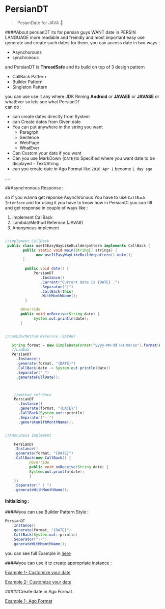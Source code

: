 # PersianDT
>PesianDate for JAVA :date:

####About
persianDT its for persian guys WANT date in PERSIN LANGUAGE more readable and freindly and most important easy use 
generate and create such dates for them.
you can access date in two ways :

* Asynchorouns
* synchronous

and PersianDT is **ThreadSafe** and its build on top of 3 design pattern 

* CallBack Pattern
* Builder Pattern
* Singleton Pattern

you can use use it any where JDK Rnning **Android** or **JAVAEE** or **JAVASE** or whatEver so lets see what PersianDT 
<br/>can do :

* can create dates direclty from System 
* can Create dates from Given date
* You can put anywhere in the string you want
  * Paragrph
  * Sentence
  * WebPage
  * WhatEver
* Can Custom your date if you want
* Can you use MarkDown `{DATE}`to Specified where you want date to be displayed - Text/String
* can you create date in Ago Format like `2016 Apr 1` become `1 day ago`

....

##Asynchronous Response :

so if you wanna get reponse Asynchronous You have to use `CallBack Interface` and for using it you have to know how 
in PersianDt you can fill and get response in couple of ways like :

 1. implement CallBack
 2. Lambda/Method Refernce (JAVA8)
 3. Anonymous implement
 

```java

//implement CallBack
 public class useItEasyWayLikeBuilderpattern implements CallBack {
        public static void main(String[] strings) {
              new useItEasyWayLikeBuilderpattern().date();
        }
        
         public void date() {
             PersianDT
                .Instance()
                .Current("Current date is {DATE} .")
                .Separator("|")
                .CallBack(this)
                .WithMonthName();
         }

       @Override
       public void onReceive(String date) {
             System.out.println(date);
       }

```


```java

//Lambda/Method Refernce (JAVA8)

   String format = new SimpleDateFormat("yyyy-MM-dd HH:mm:ss").format(new Date());
   //Lambda
   PersianDT
     .Instance()
     .generate(format, "{DATE}")
     .CallBack(date -> System.out.println(date))
     .Separator("_")
     .generateFullDate();



    //method refr3nce
    PersianDT
      .Instance()
      .generate(format, "{DATE}")
      .CallBack(System.out::println)
      .Separator("--")
      .generateWithMonthName();

```

```java

//Anonymous implement

    PersianDT
    .Instance()
    .generate(format, "{DATE}")
    .CallBack(new CallBack() {
           @Override
           public void onReceive(String date) {
           System.out.println(date);
           }
    })
    .Separator(" | ")
    .generateWithMonthName();

```

#### Initializing :

#####you can use Builder Pattern Style :

```Java
PersianDT
   .Instance()
   .generate(format, "{DATE}")
   .CallBack(System.out::println)
   .Separator("--")
   .generateWithMonthName();

```

you can see full Example in [here](https://github.com/abbashosseini/PersianDT/blob/master/src/com/hosseini/persian/dt/Example/generate/useitLikeBuilderpattern.java#L37-L43) 
  
#####you can use it to create appropriate instance :  

   [Example 1- Customize your date](https://github.com/abbashosseini/PersianDT/blob/master/src/com/hosseini/persian/dt/Example/generate/CustomDate.java)
   
   [Example 2- Customize your date](https://github.com/abbashosseinai/PersianDT/blob/master/src/com/hosseini/persian/dt/Example/current/CustomYourdate.java)
   
#####Create date in Ago Format :

[Example 1- Ago Format](https://github.com/abbashosseini/PersianDT/blob/master/src/com/hosseini/persian/dt/Example/ago/useitLLikeBuilderPattern.java)

